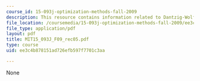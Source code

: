 ```yaml
---
course_id: 15-093j-optimization-methods-fall-2009
description: This resource contains information related to Dantzig-Wolfe decomposition.
file_location: /coursemedia/15-093j-optimization-methods-fall-2009/ee3c4b878151ad726efb597f7701c3aa_MIT15_093J_F09_rec05.pdf
file_type: application/pdf
layout: pdf
title: MIT15_093J_F09_rec05.pdf
type: course
uid: ee3c4b878151ad726efb597f7701c3aa

---
```

None